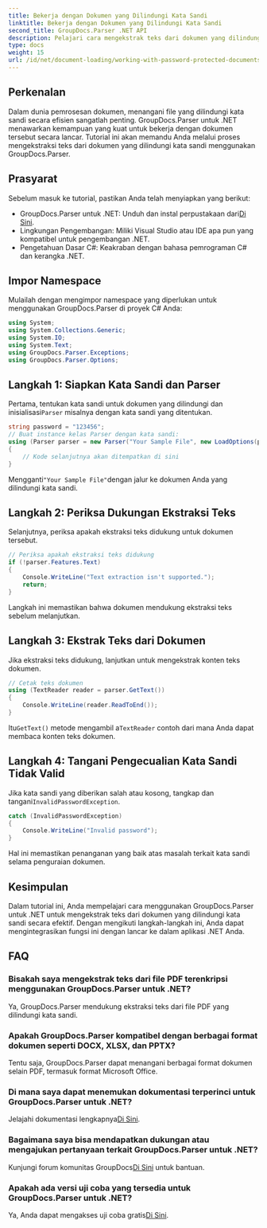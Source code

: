 ```yaml
---
title: Bekerja dengan Dokumen yang Dilindungi Kata Sandi
linktitle: Bekerja dengan Dokumen yang Dilindungi Kata Sandi
second_title: GroupDocs.Parser .NET API
description: Pelajari cara mengekstrak teks dari dokumen yang dilindungi kata sandi menggunakan GroupDocs.Parser untuk .NET. Tingkatkan kemampuan pemrosesan dokumen Anda.
type: docs
weight: 15
url: /id/net/document-loading/working-with-password-protected-documents/
---
```

## Perkenalan
Dalam dunia pemrosesan dokumen, menangani file yang dilindungi kata sandi secara efisien sangatlah penting. GroupDocs.Parser untuk .NET menawarkan kemampuan yang kuat untuk bekerja dengan dokumen tersebut secara lancar. Tutorial ini akan memandu Anda melalui proses mengekstraksi teks dari dokumen yang dilindungi kata sandi menggunakan GroupDocs.Parser.
## Prasyarat
Sebelum masuk ke tutorial, pastikan Anda telah menyiapkan yang berikut:
-  GroupDocs.Parser untuk .NET: Unduh dan instal perpustakaan dari[Di Sini](https://releases.groupdocs.com/parser/net/).
- Lingkungan Pengembangan: Miliki Visual Studio atau IDE apa pun yang kompatibel untuk pengembangan .NET.
- Pengetahuan Dasar C#: Keakraban dengan bahasa pemrograman C# dan kerangka .NET.

## Impor Namespace
Mulailah dengan mengimpor namespace yang diperlukan untuk menggunakan GroupDocs.Parser di proyek C# Anda:
```csharp
using System;
using System.Collections.Generic;
using System.IO;
using System.Text;
using GroupDocs.Parser.Exceptions;
using GroupDocs.Parser.Options;
```

## Langkah 1: Siapkan Kata Sandi dan Parser
 Pertama, tentukan kata sandi untuk dokumen yang dilindungi dan inisialisasi`Parser` misalnya dengan kata sandi yang ditentukan.
```csharp
string password = "123456";
// Buat instance kelas Parser dengan kata sandi:
using (Parser parser = new Parser("Your Sample File", new LoadOptions(password)))
{
    // Kode selanjutnya akan ditempatkan di sini
}
```
 Mengganti`"Your Sample File"`dengan jalur ke dokumen Anda yang dilindungi kata sandi.
## Langkah 2: Periksa Dukungan Ekstraksi Teks
Selanjutnya, periksa apakah ekstraksi teks didukung untuk dokumen tersebut.
```csharp
// Periksa apakah ekstraksi teks didukung
if (!parser.Features.Text)
{
    Console.WriteLine("Text extraction isn't supported.");
    return;
}
```
Langkah ini memastikan bahwa dokumen mendukung ekstraksi teks sebelum melanjutkan.
## Langkah 3: Ekstrak Teks dari Dokumen
Jika ekstraksi teks didukung, lanjutkan untuk mengekstrak konten teks dokumen.
```csharp
// Cetak teks dokumen
using (TextReader reader = parser.GetText())
{
    Console.WriteLine(reader.ReadToEnd());
}
```
 Itu`GetText()` metode mengambil a`TextReader` contoh dari mana Anda dapat membaca konten teks dokumen.
## Langkah 4: Tangani Pengecualian Kata Sandi Tidak Valid
 Jika kata sandi yang diberikan salah atau kosong, tangkap dan tangani`InvalidPasswordException`.
```csharp
catch (InvalidPasswordException)
{
    Console.WriteLine("Invalid password");
}
```
Hal ini memastikan penanganan yang baik atas masalah terkait kata sandi selama penguraian dokumen.

## Kesimpulan
Dalam tutorial ini, Anda mempelajari cara menggunakan GroupDocs.Parser untuk .NET untuk mengekstrak teks dari dokumen yang dilindungi kata sandi secara efektif. Dengan mengikuti langkah-langkah ini, Anda dapat mengintegrasikan fungsi ini dengan lancar ke dalam aplikasi .NET Anda.

## FAQ
### Bisakah saya mengekstrak teks dari file PDF terenkripsi menggunakan GroupDocs.Parser untuk .NET?
Ya, GroupDocs.Parser mendukung ekstraksi teks dari file PDF yang dilindungi kata sandi.
### Apakah GroupDocs.Parser kompatibel dengan berbagai format dokumen seperti DOCX, XLSX, dan PPTX?
Tentu saja, GroupDocs.Parser dapat menangani berbagai format dokumen selain PDF, termasuk format Microsoft Office.
### Di mana saya dapat menemukan dokumentasi terperinci untuk GroupDocs.Parser untuk .NET?
 Jelajahi dokumentasi lengkapnya[Di Sini](https://reference.groupdocs.com/parser/net/).
### Bagaimana saya bisa mendapatkan dukungan atau mengajukan pertanyaan terkait GroupDocs.Parser untuk .NET?
 Kunjungi forum komunitas GroupDocs[Di Sini](https://forum.groupdocs.com/c/parser/17) untuk bantuan.
### Apakah ada versi uji coba yang tersedia untuk GroupDocs.Parser untuk .NET?
 Ya, Anda dapat mengakses uji coba gratis[Di Sini](https://releases.groupdocs.com/).